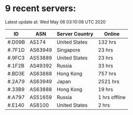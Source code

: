# 9 recent servers:

Latest update at: Wed May 06 03:10:08 UTC 2020

| ID | ASN | Server Country | Online |
| -- | --- | -------------- | ------ |
| #.D09B | AS174 | United States | 132 hrs |
| #.7F1D | AS63949 | Singapore | 23 hrs |
| #.9FC3 | AS53889 | United States | 23 hrs |
| #.1F2B | AS49392 | Russia | 33 hrs |
| #.BD3E | AS63888 | Hong Kong | 757 hrs |
| #.2A79 | AS63949 | Japan | 2521 hrs |
| #.33B9 | AS63888 | Hong Kong | 19 hrs |
| #.A797 | AS51659 | Russia | 1 hrs offline |
| #.E140 | AS8100 | United States | 2 hrs |

